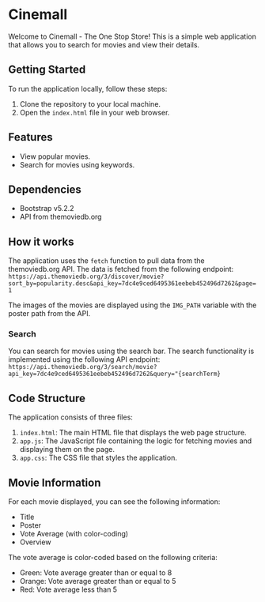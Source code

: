 # Cinemall

Welcome to Cinemall - The One Stop Store! This is a simple web application that allows you to search for movies and view their details.

## Getting Started

To run the application locally, follow these steps:

1. Clone the repository to your local machine.
2. Open the `index.html` file in your web browser.

## Features

- View popular movies.
- Search for movies using keywords.

## Dependencies

- Bootstrap v5.2.2
- API from themoviedb.org

## How it works

The application uses the `fetch` function to pull data from the themoviedb.org API. The data is fetched from the following endpoint:
`https://api.themoviedb.org/3/discover/movie?sort_by=popularity.desc&api_key=7dc4e9ced6495361eebeb452496d7262&page=1`


The images of the movies are displayed using the `IMG_PATH` variable with the poster path from the API.

### Search

You can search for movies using the search bar. The search functionality is implemented using the following API endpoint:
`https://api.themoviedb.org/3/search/movie?api_key=7dc4e9ced6495361eebeb452496d7262&query="{searchTerm}`


## Code Structure

The application consists of three files:

1. `index.html`: The main HTML file that displays the web page structure.
2. `app.js`: The JavaScript file containing the logic for fetching movies and displaying them on the page.
3. `app.css`: The CSS file that styles the application.

## Movie Information

For each movie displayed, you can see the following information:

- Title
- Poster
- Vote Average (with color-coding)
- Overview

The vote average is color-coded based on the following criteria:

- Green: Vote average greater than or equal to 8
- Orange: Vote average greater than or equal to 5
- Red: Vote average less than 5
